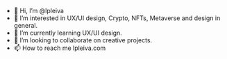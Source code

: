 - 👋 Hi, I’m @lpleiva
- 👀 I’m interested in UX/UI design, Crypto, NFTs, Metaverse and design in general.
- 🌱 I’m currently learning UX/UI design.
- 💞️ I’m looking to collaborate on creative projects.
- 📫 How to reach me lpleiva.com

<!---
lpleiva/lpleiva is a ✨ special ✨ repository because its `README.md` (this file) appears on your GitHub profile.
You can click the Preview link to take a look at your changes.
--->
